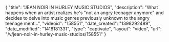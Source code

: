 {
    "title": "JEAN NOIR IN HURLEY MUSIC STUDIOS",
    "description": "What happens when an artist realizes he's \"not an angry teenager anymore\" and decides to delve into music genres previously unknown to the angry teenage ment...",
    "videoid": "158551",
    "date_created": "1398292489",
    "date_modified": "1418181331",
    "type": "captivate",
    "layout": "video",
    "url": "\/v\/jean-noir-in-hurley-music-studios\/158551"
}